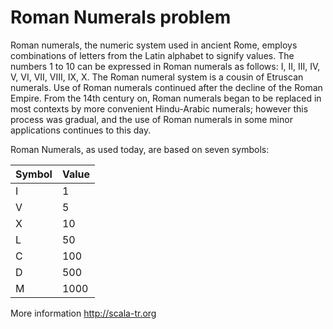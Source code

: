 Roman Numerals problem
==============

Roman numerals, the numeric system used in ancient Rome, employs combinations of letters from the Latin alphabet to signify values. The numbers 1 to 10 can be expressed in Roman numerals as follows:
I, II, III, IV, V, VI, VII, VIII, IX, X.
The Roman numeral system is a cousin of Etruscan numerals. Use of Roman numerals continued after the decline of the Roman Empire. From the 14th century on, Roman numerals began to be replaced in most contexts by more convenient Hindu-Arabic numerals; however this process was gradual, and the use of Roman numerals in some minor applications continues to this day.


Roman Numerals, as used today, are based on seven symbols:

| Symbol	| Value |
| --- | --- |
| I	        | 1     |
| V	        | 5     |
| X	        | 10    |
| L	        | 50    |
| C	        | 100   |
| D	        | 500   |
| M	        | 1000  |


More information http://scala-tr.org
